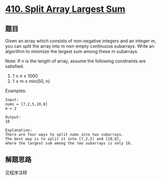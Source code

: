 # [410. Split Array Largest Sum](https://leetcode-cn.com/problems/split-array-largest-sum/)

## 题目

Given an array which consists of non-negative integers and an integer m, you can split the array into m non-empty continuous subarrays. Write an algorithm to minimize the largest sum among these m subarrays.

Note:
If n is the length of array, assume the following constraints are satisfied:

1. 1 ≤ n ≤ 1000
1. 1 ≤ m ≤ min(50, n)

Examples:

```text
Input:
nums = [7,2,5,10,8]
m = 2

Output:
18

Explanation:
There are four ways to split nums into two subarrays.
The best way is to split it into [7,2,5] and [10,8],
where the largest sum among the two subarrays is only 18.
```

## 解题思路

见程序注释
